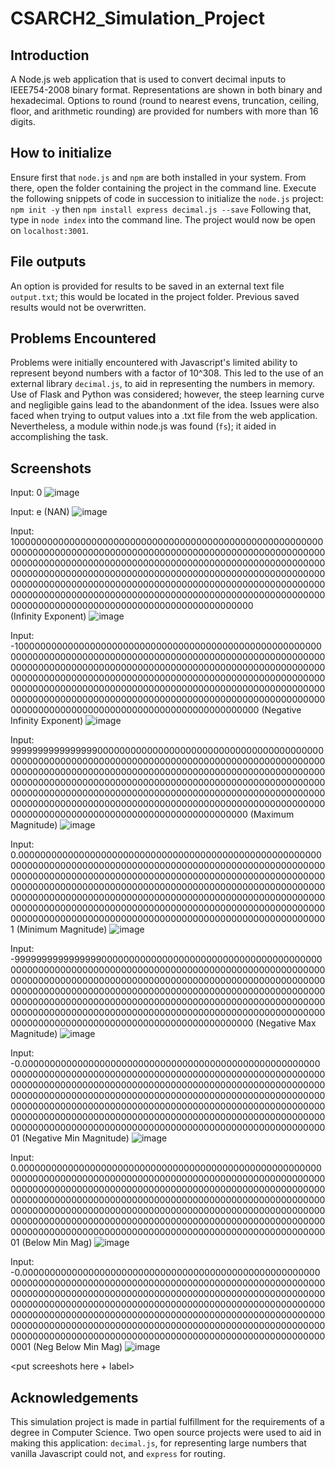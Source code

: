 # CSARCH2_Simulation_Project

## Introduction
A Node.js web application that is used to convert decimal inputs to IEEE754-2008 binary format. Representations are shown in both binary and hexadecimal.
Options to round (round to nearest evens, truncation, ceiling, floor, and arithmetic rounding) are provided for numbers with more than 16 digits.

## How to initialize
Ensure first that ```node.js``` and ```npm``` are both installed in your system. From there, open the folder containing the project in the command line.
Execute the following snippets of code in succession to initialize the ```node.js``` project:
```npm init -y```
then
```npm install express decimal.js --save```
Following that, type in ```node index``` into the command line. The project would now be open on ```localhost:3001```.

## File outputs
An option is provided for results to be saved in an external text file ```output.txt```; this would be located in the project folder. Previous saved results would not be overwritten.

## Problems Encountered
Problems were initially encountered with Javascript's limited ability to represent beyond numbers with a factor of 10^308. This led to the use of an external library ```decimal.js```, to aid in representing
the numbers in memory. Use of Flask and Python was considered; however, the steep learning curve and negligible gains lead to the abandonment of the idea. Issues were also faced when trying to output values
into a .txt file from the web application. Nevertheless, a module within node.js was found (```fs```); it aided in accomplishing the task.

## Screenshots

Input: 0
![image](https://github.com/plvzfq-rit/CSARCH2_Simulation_Project/assets/67249789/c5eaa820-2203-4ecb-8b96-436215430c7e)

Input: e (NAN)
![image](https://github.com/plvzfq-rit/CSARCH2_Simulation_Project/assets/67249789/651b20d8-f093-459a-ab02-fca9decc4f12)

Input: 10000000000000000000000000000000000000000000000000000000000000000000000000000000000000000000000000000000000000000000000000000000000000000000000000000000000000000000000000000000000000000000000000000000000000000000000000000000000000000000000000000000000000000000000000000000000000000000000000000000000000000000000000000000000000000000000000000000000000000000000000000000000000000000000000 \
(Infinity Exponent)
![image](https://github.com/plvzfq-rit/CSARCH2_Simulation_Project/assets/67249789/f1db19ce-495e-4abe-802d-22609f3ba06d)

Input: -10000000000000000000000000000000000000000000000000000000000000000000000000000000000000000000000000000000000000000000000000000000000000000000000000000000000000000000000000000000000000000000000000000000000000000000000000000000000000000000000000000000000000000000000000000000000000000000000000000000000000000000000000000000000000000000000000000000000000000000000000000000000000000000000000
(Negative Infinity Exponent)
![image](https://github.com/plvzfq-rit/CSARCH2_Simulation_Project/assets/67249789/83265c19-708a-4157-99a5-5a40d5d33e1b)

Input: 9999999999999999000000000000000000000000000000000000000000000000000000000000000000000000000000000000000000000000000000000000000000000000000000000000000000000000000000000000000000000000000000000000000000000000000000000000000000000000000000000000000000000000000000000000000000000000000000000000000000000000000000000000000000000000000000000000000000000000000000000000000000000000000000000
(Maximum Magnitude)
![image](https://github.com/plvzfq-rit/CSARCH2_Simulation_Project/assets/67249789/18ca9381-39cf-438d-aab0-1631a3d414a0)

Input: 0.00000000000000000000000000000000000000000000000000000000000000000000000000000000000000000000000000000000000000000000000000000000000000000000000000000000000000000000000000000000000000000000000000000000000000000000000000000000000000000000000000000000000000000000000000000000000000000000000000000000000000000000000000000000000000000000000000000000000000000000000000000000000000000000000000000000000001
(Minimum Magnitude)
![image](https://github.com/plvzfq-rit/CSARCH2_Simulation_Project/assets/67249789/16ed6331-4f5f-40fb-a056-1d048fd24bb7)

Input: -9999999999999999000000000000000000000000000000000000000000000000000000000000000000000000000000000000000000000000000000000000000000000000000000000000000000000000000000000000000000000000000000000000000000000000000000000000000000000000000000000000000000000000000000000000000000000000000000000000000000000000000000000000000000000000000000000000000000000000000000000000000000000000000000000
(Negative Max Magnitude)
![image](https://github.com/plvzfq-rit/CSARCH2_Simulation_Project/assets/67249789/cc8041f1-cecd-4b04-9b1d-95439c571ed3)

Input: -0.00000000000000000000000000000000000000000000000000000000000000000000000000000000000000000000000000000000000000000000000000000000000000000000000000000000000000000000000000000000000000000000000000000000000000000000000000000000000000000000000000000000000000000000000000000000000000000000000000000000000000000000000000000000000000000000000000000000000000000000000000000000000000000000000000000000000001
(Negative Min Magnitude)
![image](https://github.com/plvzfq-rit/CSARCH2_Simulation_Project/assets/67249789/962450d5-18b4-4e33-8c63-dbbd38cd7847)

Input: 0.000000000000000000000000000000000000000000000000000000000000000000000000000000000000000000000000000000000000000000000000000000000000000000000000000000000000000000000000000000000000000000000000000000000000000000000000000000000000000000000000000000000000000000000000000000000000000000000000000000000000000000000000000000000000000000000000000000000000000000000000000000000000000000000000000000000000001
(Below Min Mag)
![image](https://github.com/plvzfq-rit/CSARCH2_Simulation_Project/assets/67249789/023ebbe4-77dd-4c16-9b17-46f10f7a69bb)

Input:
-0.0000000000000000000000000000000000000000000000000000000000000000000000000000000000000000000000000000000000000000000000000000000000000000000000000000000000000000000000000000000000000000000000000000000000000000000000000000000000000000000000000000000000000000000000000000000000000000000000000000000000000000000000000000000000000000000000000000000000000000000000000000000000000000000000000000000000000001
(Neg Below Min Mag)
![image](https://github.com/plvzfq-rit/CSARCH2_Simulation_Project/assets/67249789/9df02497-190d-45df-bbea-19cf5a93497a)


<put screeshots here + label>

## Acknowledgements
This simulation project is made in partial fulfillment for the requirements of a degree in Computer Science.
Two open source projects were used to aid in making this application: ```decimal.js```, for representing large numbers that vanilla Javascript could not, and ```express``` for routing.
